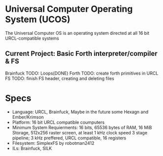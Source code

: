 # Universal Computer Operating System (UCOS)
The Universal Computer OS is an operating system directed at all 16 bit URCL-compatible systems

## Current Project: Basic Forth interpreter/compiler & FS
Brainfuck TODO: Loops(DONE)
Forth TODO: create forth primitives in URCL
FS TODO: finish FS header, creating and deleting files

# Specs
- Language: URCL, Brainfuck, Maybe in the future some Hexagn and Ember/Krimson
- Platform: 16 bit URCL compatible coumputers
- Minimum System Requierments: 16 bits, 65536 bytes of RAM, 16 MiB Storage, 512x256 raster screen, at least 1 kHz clock speed 3 stage pipeline; 3 kHz preffered, URCL compatible, 16 registers
- Filesystem: SimplexFS by robotman2412
- ILs: Brainfuck, SILK
